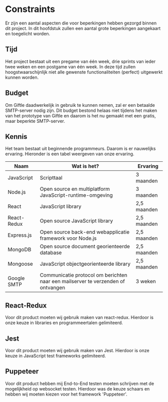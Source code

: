 # Constraints

Er zijn een aantal aspecten die voor beperkingen hebben gezorgd binnen dit project. In dit hoofdstuk zullen een aantal grote beperkingen aangekaart en toegelicht worden.

## Tijd

Het project bestaat uit een pregame van één week, drie sprints van ieder twee weken en een postgame van één week. In deze tijd zullen hoogstwaarschijnlijk niet alle gewenste functionaliteiten (perfect) uitgewerkt kunnen worden.

## Budget

Om Giftle daadwerkelijk in gebruik te kunnen nemen, zal er een betaalde SMTP-server nodig zijn. Dit budget bestond helaas niet tijdens het maken van het prototype van Giftle en daarom is het nu gemaakt met een gratis, maar beperkte SMTP-server.

## Kennis

Het team bestaat uit beginnende programmeurs. Daarom is er nauwelijks ervaring. Hieronder is een tabel weergeven van onze ervaring.

| Naam        | Wat is het?                                                                      | Ervaring    |
| ----------- | -------------------------------------------------------------------------------- | ----------- |
| JavaScript  | Scripttaal                                                                       | 3 maanden   |
| Node.js     | Open source en multiplatform JavaScript-runtime-omgeving                         | 3 maanden   |
| React       | JavaScript library                                                               | 2,5 maanden |
| React-Redux | Open source JavaScript library                                                   | 2,5 maanden |
| Express.js  | Open source back-end webapplicatie framework voor Node.js                        | 2,5 maanden |
| MongoDB     | Open source document georienteerde database                                      | 2,5 maanden |
| Mongoose    | JavaScript objectgeorienteerde library                                           | 2,5 maanden |
| Google SMTP | Communicatie protocol om berichten naar een mailserver te verzenden of ontvangen | 3 weken     |

## React-Redux

Voor dit product moeten wij gebruik maken van react-redux. Hierdoor is onze keuze in libraries en programmeertalen gelimiteerd.

## Jest

Voor dit product moeten wij gebruik maken van Jest. Hierdoor is onze keuze in JavaScript test frameworks gelimiteerd.

## Puppeteer

Voor dit product hebben mij End-to-End testen moeten schrijven met de mogelijkheid op websocket testen. Hierdoor was de keuze schaars en hebben wij moeten kiezen voor het framework 'Puppeteer'.

<!--
Intent

Constraints are typically imposed upon you but they aren’t necessarily “bad”, as reducing the number of available options often makes your job designing software easier. This section allows you to explicitly summarise the constraints that you’re working within and the decisions that have already been made for you.
-->
